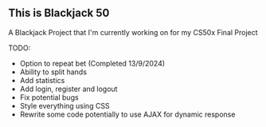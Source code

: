 ## This is Blackjack 50
A Blackjack Project that I'm currently working on for my CS50x Final Project

TODO:
- Option to repeat bet (Completed 13/9/2024)
- Ability to split hands
- Add statistics
- Add login, register and logout 
- Fix potential bugs
- Style everything using CSS
- Rewrite some code potentially to use AJAX for dynamic response
